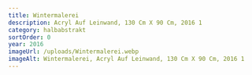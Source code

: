 ```yaml
---
title: Wintermalerei
description: Acryl Auf Leinwand, 130 Cm X 90 Cm, 2016 1
category: halbabstrakt
sortOrder: 0
year: 2016
imageUrl: /uploads/Wintermalerei.webp
imageAlt: Wintermalerei, Acryl Auf Leinwand, 130 Cm X 90 Cm, 2016 1
---
```

